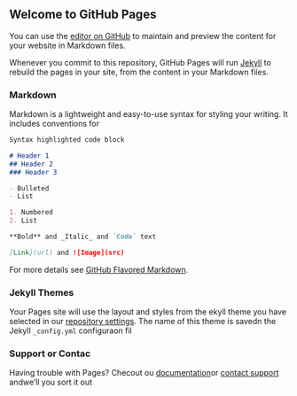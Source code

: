 ## Welcome to GitHub Pages

You can use the [editor on GitHub](https://github.com/LadenxxxxD/LadenxxxxD.github.io/edit/master/index.md) to maintain and preview the content for your website in Markdown files.

Whenever you commit to this repository, GitHub Pages will run [Jekyll](https://jekyllrb.com/) to rebuild the pages in your site, from the content in your Markdown files.

### Markdown

Markdown is a lightweight and easy-to-use syntax for styling your writing. It includes conventions for

```markdown
Syntax highlighted code block

# Header 1
## Header 2
### Header 3

- Bulleted
- List

1. Numbered
2. List

**Bold** and _Italic_ and `Code` text

[Link](url) and ![Image](src)
```

For more details see [GitHub Flavored Markdown](https://guides.github.com/features/mastering-markdown/).

### Jekyll Themes

Your Pages site will use the layout and styles from the ekyll theme you have selected in our [repository settings](https://github.com/LadenxxxxD/LadenxxxxD.github.io/settings). The name of this theme is savedn the Jekyll `_config.yml` configuraon fil

### Support or Contac

Having trouble with Pages? Checout ou [documentation](https://help.github.com/categories/github-pages-basics/)or [contact support](https://github.com/contact) andwe’ll you sort it out

